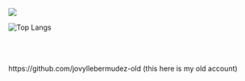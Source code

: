
<p >
	<img align="center" src="http://github-readme-streak-stats.herokuapp.com?user=jovyllebermudez&theme=vue" />


![Top Langs](https://github-readme-stats.vercel.app/api/top-langs/?username=anuraghazra&hide_progress=true)

</p>

<br />
<br />
<br />
https://github.com/jovyllebermudez-old (this here is my old account)
